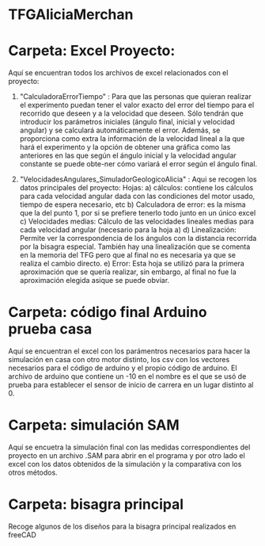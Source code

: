 # TFGAliciaMerchan

# Carpeta: Excel Proyecto:

Aquí se encuentran todos los archivos de excel relacionados con el proyecto:
1) "CalculadoraErrorTiempo" : Para que las personas que quieran realizar el experimento puedan tener el valor exacto del error del tiempo para el recorrido que deseen y     a la velocidad que deseen. Sólo tendrán que introducir los parámetros iniciales (ángulo final, inicial y velocidad angular) y se calculará automáticamente el error.     Además, se proporciona como extra la información de la velocidad lineal a la que hará el experimento y la opción de obtener una gráfica como las anteriores en las       que según el ángulo inicial y la velocidad angular constante se puede obte-ner cómo variará el error según el ángulo final.

2) "VelocidadesAngulares_SimuladorGeologicoAlicia" : Aqui se recogen los datos principales del proyecto:
         Hojas:
         a) cálculos: contiene los cálculos para cada velocidad angular dada con las condiciones del motor usado, tiempo de espera necesario, etc
         b) Calculadora de error: es la misma que la del punto 1, por si se prefiere tenerlo todo junto en un único excel
         c) Velocidades medias: Cálculo de las velocidades lineales medias para cada velocidad angular (necesario para la hoja a)
         d) Linealización: Permite ver la correspondencia de los ángulos con la distancia recorrida por la bisagra especial. También hay una linealización que se comenta             en la memoria del TFG pero que al final no es necesaria ya que se realiza el cambio directo. 
         e) Error: Esta hoja se utilizó para la primera aproximación que se quería realizar, sin embargo, al final no fue la aproximación elegida asique se puede obviar.
         
# Carpeta: código final Arduino prueba casa
Aquí se encuentran el excel con los parámentros necesarios para hacer la simulación en casa con otro motor distinto, los csv con los vectores necesarios para el código de arduino y el propio código de arduino. El archivo de arduino que contiene un -10 en el nombre es el que se usó de prueba para establecer el sensor de inicio de carrera en un lugar distinto al 0.

# Carpeta: simulación SAM

Aquí se encuetra la simulación final con las medidas correspondientes del proyecto en un archivo .SAM para abrir en el programa y por otro lado el excel con los datos obtenidos de la simulación y la comparativa con los otros métodos.

# Carpeta: bisagra principal

Recoge algunos de los diseños para la bisagra principal realizados en freeCAD


